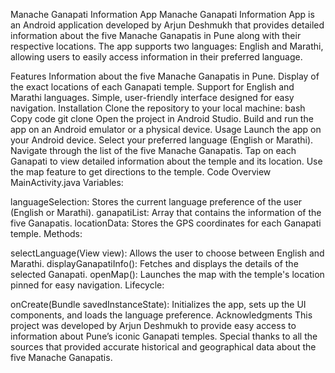 Manache Ganapati Information App
Manache Ganapati Information App is an Android application developed by Arjun Deshmukh that provides detailed information about the five Manache Ganapatis in Pune along with their respective locations. The app supports two languages: English and Marathi, allowing users to easily access information in their preferred language.

Features
Information about the five Manache Ganapatis in Pune.
Display of the exact locations of each Ganapati temple.
Support for English and Marathi languages.
Simple, user-friendly interface designed for easy navigation.
Installation
Clone the repository to your local machine:
bash
Copy code
git clone <repository-link>
Open the project in Android Studio.
Build and run the app on an Android emulator or a physical device.
Usage
Launch the app on your Android device.
Select your preferred language (English or Marathi).
Navigate through the list of the five Manache Ganapatis.
Tap on each Ganapati to view detailed information about the temple and its location.
Use the map feature to get directions to the temple.
Code Overview
MainActivity.java
Variables:

languageSelection: Stores the current language preference of the user (English or Marathi).
ganapatiList: Array that contains the information of the five Ganapatis.
locationData: Stores the GPS coordinates for each Ganapati temple.
Methods:

selectLanguage(View view): Allows the user to choose between English and Marathi.
displayGanapatiInfo(): Fetches and displays the details of the selected Ganapati.
openMap(): Launches the map with the temple's location pinned for easy navigation.
Lifecycle:

onCreate(Bundle savedInstanceState): Initializes the app, sets up the UI components, and loads the language preference.
Acknowledgments
This project was developed by Arjun Deshmukh to provide easy access to information about Pune’s iconic Ganapati temples.
Special thanks to all the sources that provided accurate historical and geographical data about the five Manache Ganapatis.

